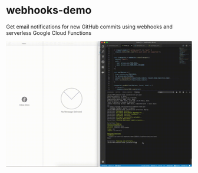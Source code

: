 # webhooks-demo

Get email notifications for new GitHub commits using webhooks and serverless Google Cloud Functions

![Demo](/screenshots/demo.gif "Demo")
